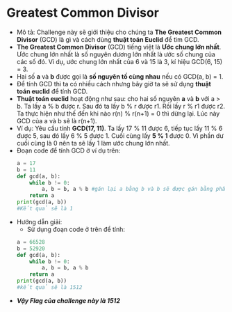 # Greatest Common Divisor
- Mô tả: Challenge này sẽ giới thiệu cho chúng ta **The Greatest Common Divisor** (GCD) là gì và cách dùng **thuật toán Euclid** để tìm GCD.
- **The Greatest Common Divisor** (GCD) tiếng việt là **Ước chung lớn nhất**. Ước chung lớn nhất là số nguyên dương lớn nhất là ước số chung của các số đó. Ví dụ, ước chung lớn nhất của 6 và 15 là 3, kí hiệu GCD(6, 15) = 3.
- Hai số **a** và **b** được gọi là **số nguyên tố cùng nhau** nếu có GCD(a, b) = 1.
- Để tính GCD thì ta có nhiều cách nhưng bây giờ ta sẽ sử dụng **thuật toán euclid** để tính GCD.
- **Thuật toán euclid** hoạt động như sau: cho hai số nguyên **a** và **b** với a > b. Ta lấy a % b được r. Sau đó ta lấy b % r được r1. Rồi lấy r % r1 được r2. Ta thực hiện như thế đến khi nào r(n) % r(n+1) = 0 thì dừng lại. Lúc này GCD của a và b sẽ là r(n+1).
- Ví dụ: Yêu cầu tính **GCD(17, 11)**. Ta lấy 17 % 11 được 6, tiếp tục lấy 11 % 6 được 5, sau đó lấy 6 % 5 được 1. Cuối cùng lấy **5 % 1** được 0. Vì phần dư cuối cùng là 0 nên ta sẽ lấy 1 làm ước chung lớn nhất.
- Đoạn code để tính GCD ở ví dụ trên:
    ```python
    a = 17
    b = 11
    def gcd(a, b):
        while b != 0:
            a, b = b, a % b #gán lại a bằng b và b sẽ được gán bằng phần dư
        return a
    print(gcd(a, b))
    #Kết quả sẽ là 1
    ```
- Hướng dẫn giải:
    - Sử dụng đoạn code ở trên để tính:
    ```python
    a = 66528
    b = 52920
    def gcd(a, b):
        while b != 0:
            a, b = b, a % b
        return a
    print(gcd(a, b))
    #kết quả sẽ là 1512
    ```
- ***Vậy Flag của challenge này là 1512***

